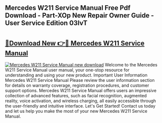 ## Mercedes W211 Service Manual Free Pdf Download - Part-XOp New Repair Owner Guide - User Service Edition 03IvT

# <h2><a href="http://bc99040.oget.top/?id=Mercedes+W211+Service+Manual">🔗Download New 👉🔴 Mercedes W211 Service Manual</a></h2>

[![Mercedes W211 Service Manual new download](https://i.imgur.com/5g1atiW.png)](http://bc99040.oget.top/?id=Mercedes+W211+Service+Manual)
Welcome to the Mercedes W211 Service Manual user manual, your one-stop resource for understanding and using your new product. Important User Information Mercedes W211 Service Manual Please review the user information section for details on warranty coverage, registration procedures, and customer support options. Mercedes W211 Service Manual offers users an impressive collection of advanced features, such as facial recognition, augmented reality, voice activation, and wireless charging, all easily accessible through the user-friendly and intuitive interface. Let's Get Started! Contact us today and let us help you make the most of your new Mercedes W211 Service Manual.
